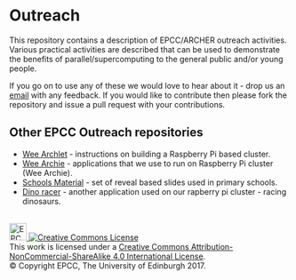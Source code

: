 # Outreach

This repository contains a description of EPCC/ARCHER outreach
activities. Various practical activities are described that can be
used to demonstrate the benefits of parallel/supercomputing to the
general public and/or young people.

If you go on to use any of these we would love to hear about it -
drop us an [email](mailto:m.antonioletti@epcc.ed.ac.uk) with any
feedback. If you would like to contribute then please fork the
repository and issue a pull request with your contributions.

## Other EPCC Outreach repositories

* [Wee Archlet](https://github.com/EPCCed/wee_archlet) - instructions on building a Raspberry Pi based cluster.
* [Wee Archie](https://github.com/EPCCed/wee_archie) - applications that we use to run on Raspberry Pi cluster (Wee Archie).
* [Schools Material](https://github.com/EPCCed/SchoolsIntroMaterial) - set of reveal based slides used in primary schools.
* [Dino racer](https://github.com/EPCCed/outreach) - another application used on our rapberry pi cluster - racing dinosaurs.

<!-- Licensing and copyright stuff below -->
<br>
<a href="http://www.epcc.ed.ac.uk">
<img alt="EPCC logo" src="https://www.epcc.ed.ac.uk/sites/all/themes/epcc/images/epcc-logo.png" height="31"/>
</a>
<a rel="license" href="http://creativecommons.org/licenses/by-nc-sa/4.0/">
<img alt="Creative Commons License" style="border-width:0" 
     src="https://i.creativecommons.org/l/by-nc-sa/4.0/88x31.png" />
</a><br />
This work is licensed under a <a rel="license" href="http://creativecommons.org/licenses/by-nc-sa/4.0/">
Creative Commons Attribution-NonCommercial-ShareAlike 4.0 International License</a>.<br/>
&copy; Copyright EPCC, The University of Edinburgh 2017.
